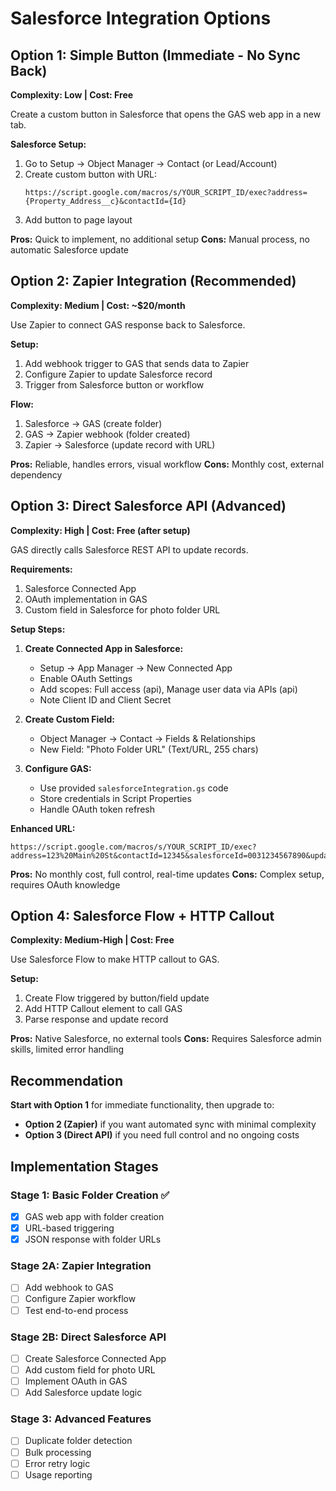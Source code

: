 # Salesforce Integration Options

## Option 1: Simple Button (Immediate - No Sync Back)
**Complexity: Low | Cost: Free**

Create a custom button in Salesforce that opens the GAS web app in a new tab.

**Salesforce Setup:**
1. Go to Setup → Object Manager → Contact (or Lead/Account)
2. Create custom button with URL:
   ```
   https://script.google.com/macros/s/YOUR_SCRIPT_ID/exec?address={Property_Address__c}&contactId={Id}
   ```
3. Add button to page layout

**Pros:** Quick to implement, no additional setup
**Cons:** Manual process, no automatic Salesforce update

## Option 2: Zapier Integration (Recommended)
**Complexity: Medium | Cost: ~$20/month**

Use Zapier to connect GAS response back to Salesforce.

**Setup:**
1. Add webhook trigger to GAS that sends data to Zapier
2. Configure Zapier to update Salesforce record
3. Trigger from Salesforce button or workflow

**Flow:**
1. Salesforce → GAS (create folder)
2. GAS → Zapier webhook (folder created)
3. Zapier → Salesforce (update record with URL)

**Pros:** Reliable, handles errors, visual workflow
**Cons:** Monthly cost, external dependency

## Option 3: Direct Salesforce API (Advanced)
**Complexity: High | Cost: Free (after setup)**

GAS directly calls Salesforce REST API to update records.

**Requirements:**
1. Salesforce Connected App
2. OAuth implementation in GAS
3. Custom field in Salesforce for photo folder URL

**Setup Steps:**
1. **Create Connected App in Salesforce:**
   - Setup → App Manager → New Connected App
   - Enable OAuth Settings
   - Add scopes: Full access (api), Manage user data via APIs (api)
   - Note Client ID and Client Secret

2. **Create Custom Field:**
   - Object Manager → Contact → Fields & Relationships
   - New Field: "Photo Folder URL" (Text/URL, 255 chars)

3. **Configure GAS:**
   - Use provided `salesforceIntegration.gs` code
   - Store credentials in Script Properties
   - Handle OAuth token refresh

**Enhanced URL:**
```
https://script.google.com/macros/s/YOUR_SCRIPT_ID/exec?address=123%20Main%20St&contactId=12345&salesforceId=0031234567890&updateSalesforce=true
```

**Pros:** No monthly cost, full control, real-time updates
**Cons:** Complex setup, requires OAuth knowledge

## Option 4: Salesforce Flow + HTTP Callout
**Complexity: Medium-High | Cost: Free**

Use Salesforce Flow to make HTTP callout to GAS.

**Setup:**
1. Create Flow triggered by button/field update
2. Add HTTP Callout element to call GAS
3. Parse response and update record

**Pros:** Native Salesforce, no external tools
**Cons:** Requires Salesforce admin skills, limited error handling

## Recommendation

**Start with Option 1** for immediate functionality, then upgrade to:
- **Option 2 (Zapier)** if you want automated sync with minimal complexity
- **Option 3 (Direct API)** if you need full control and no ongoing costs

## Implementation Stages

### Stage 1: Basic Folder Creation ✅
- [x] GAS web app with folder creation
- [x] URL-based triggering
- [x] JSON response with folder URLs

### Stage 2A: Zapier Integration
- [ ] Add webhook to GAS
- [ ] Configure Zapier workflow
- [ ] Test end-to-end process

### Stage 2B: Direct Salesforce API
- [ ] Create Salesforce Connected App
- [ ] Add custom field for photo URL
- [ ] Implement OAuth in GAS
- [ ] Add Salesforce update logic

### Stage 3: Advanced Features
- [ ] Duplicate folder detection
- [ ] Bulk processing
- [ ] Error retry logic
- [ ] Usage reporting